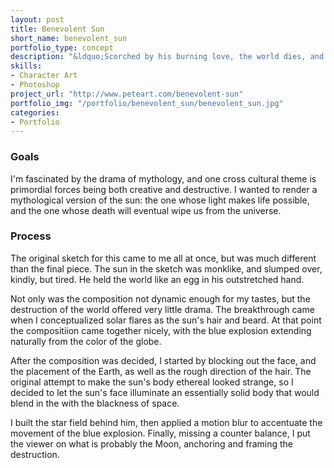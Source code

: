 ```yaml
---
layout: post
title: Benevolent Sun
short_name: benevolent_sun
portfolio_type: concept
description: "&ldquo;Scorched by his burning love, the world dies, and is born anew.&rdquo;"
skills:
- Character Art
- Photoshop
project_url: "http://www.peteart.com/benevolent-sun"
portfolio_img: "/portfolio/benevolent_sun/benevolent_sun.jpg"
categories:
- Portfolio
---
```


### Goals

I'm fascinated by the drama of mythology, and one cross cultural theme is primordial forces
being both creative and destructive. I wanted to render a mythological version of the sun:
the one whose light makes life possible, and the one whose death will eventual wipe us from
the universe.

### Process

The original sketch for this came to me all at once, but was much different than the final
piece. The sun in the sketch was monklike, and slumped over, kindly, but tired. He held the
world like an egg in his outstretched hand.

Not only was the composition not dynamic enough for my tastes, but the destruction of the
world offered very little drama. The breakthrough came when I conceptualized solar flares as
the sun's hair and beard. At that point the compositiion came together nicely, with the blue
explosion extending naturally from the color of the globe.

After the composition was decided, I started by blocking out the face, and the placement of
the Earth, as well as the rough direction of the hair. The original attempt to make the
sun's body ethereal looked strange, so I decided to let the sun's face illuminate an
essentially solid body that would blend in the with the blackness of space.

I built the star field behind him, then applied a motion blur to accentuate the movement of
the blue explosion. Finally, missing a counter balance, I put the viewer on what is probably
the Moon, anchoring and framing the destruction.
